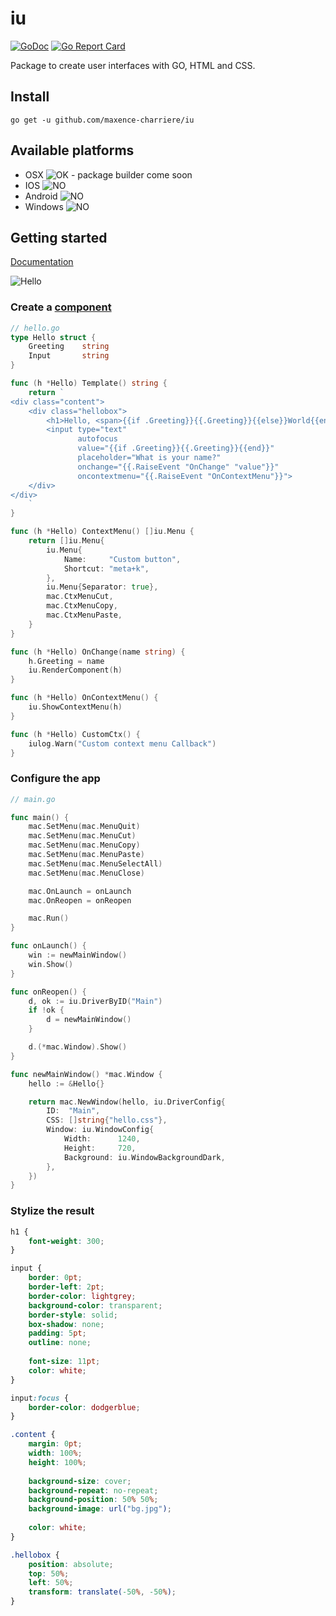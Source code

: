 # iu
[![GoDoc](https://godoc.org/github.com/maxence-charriere/iu?status.svg)](https://godoc.org/github.com/maxence-charriere/iu) [![Go Report Card](https://goreportcard.com/badge/github.com/maxence-charriere/iu)](https://goreportcard.com/report/github.com/maxence-charriere/iu)

Package to create user interfaces with GO, HTML and CSS.

## Install
```
go get -u github.com/maxence-charriere/iu
```

## Available platforms
- OSX
![OK](https://upload.wikimedia.org/wikipedia/commons/thumb/8/80/Symbol_OK.svg/16px-Symbol_OK.svg.png) - package builder come soon
- IOS
![NO](https://upload.wikimedia.org/wikipedia/commons/thumb/c/c4/No_icon_red.svg/16px-No_icon_red.svg.png)
- Android
![NO](https://upload.wikimedia.org/wikipedia/commons/thumb/c/c4/No_icon_red.svg/16px-No_icon_red.svg.png)
- Windows
![NO](https://upload.wikimedia.org/wikipedia/commons/thumb/c/c4/No_icon_red.svg/16px-No_icon_red.svg.png)

## Getting started
[Documentation](https://godoc.org/github.com/maxence-charriere/iu)

![Hello](https://www.dropbox.com/s/kagdq53o2j7ttr0/Screen%20Shot%202016-03-28%20at%2018.11.51.png?raw=1)

### Create a [component](https://github.com/maxence-charriere/iu/blob/master/component.go)
```go
// hello.go
type Hello struct {
	Greeting    string
	Input       string
}

func (h *Hello) Template() string {
	return `
<div class="content">
    <div class="hellobox">
        <h1>Hello, <span>{{if .Greeting}}{{.Greeting}}{{else}}World{{end}}</span></h1>
        <input type="text" 
               autofocus 
               value="{{if .Greeting}}{{.Greeting}}{{end}}" 
               placeholder="What is your name?" 
               onchange="{{.RaiseEvent "OnChange" "value"}}"
               oncontextmenu="{{.RaiseEvent "OnContextMenu"}}">
    </div>
</div>
    `
}

func (h *Hello) ContextMenu() []iu.Menu {
	return []iu.Menu{
		iu.Menu{
			Name:     "Custom button",
			Shortcut: "meta+k",
		},
		iu.Menu{Separator: true},
		mac.CtxMenuCut,
		mac.CtxMenuCopy,
		mac.CtxMenuPaste,
	}
}

func (h *Hello) OnChange(name string) {
	h.Greeting = name
	iu.RenderComponent(h)
}

func (h *Hello) OnContextMenu() {
	iu.ShowContextMenu(h)
}

func (h *Hello) CustomCtx() {
	iulog.Warn("Custom context menu Callback")
}

```

### Configure the app
```go
// main.go

func main() {
	mac.SetMenu(mac.MenuQuit)
	mac.SetMenu(mac.MenuCut)
	mac.SetMenu(mac.MenuCopy)
	mac.SetMenu(mac.MenuPaste)
	mac.SetMenu(mac.MenuSelectAll)
	mac.SetMenu(mac.MenuClose)

	mac.OnLaunch = onLaunch
	mac.OnReopen = onReopen

	mac.Run()
}

func onLaunch() {
	win := newMainWindow()
	win.Show()
}

func onReopen() {
	d, ok := iu.DriverByID("Main")
	if !ok {
		d = newMainWindow()
	}

	d.(*mac.Window).Show()
}

func newMainWindow() *mac.Window {
	hello := &Hello{}

	return mac.NewWindow(hello, iu.DriverConfig{
		ID:  "Main",
		CSS: []string{"hello.css"},
		Window: iu.WindowConfig{
			Width:      1240,
			Height:     720,
			Background: iu.WindowBackgroundDark,
		},
	})
}

```

### Stylize the result
```css
h1 {
    font-weight: 300;
}

input {
    border: 0pt;
    border-left: 2pt;
    border-color: lightgrey;
    background-color: transparent;
    border-style: solid;
    box-shadow: none;
    padding: 5pt;
    outline: none;
    
    font-size: 11pt;
    color: white;    
}

input:focus {
    border-color: dodgerblue;
}

.content {
    margin: 0pt;
    width: 100%;
    height: 100%;
    
    background-size: cover;
    background-repeat: no-repeat;
    background-position: 50% 50%;
    background-image: url("bg.jpg");
    
    color: white;
}

.hellobox {
    position: absolute;
    top: 50%;
    left: 50%;
    transform: translate(-50%, -50%);
}
```
